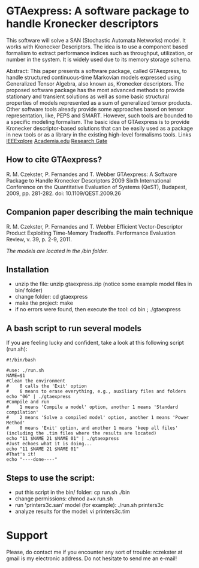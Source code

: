 # GTAexpress: A software package to handle Kronecker descriptors

This software will solve a SAN (Stochastic Automata Networks) model. It works with Kronecker Descriptors. The idea is to use a component based formalism to extract performance indices such as throughput, utilization, or number in the system. It is widely used due to its memory storage schema.

Abstract: This paper presents a software package, called GTAexpress, to handle structured continuous-time Markovian models expressed using Generalized Tensor Algebra, also known as, Kronecker descriptors. The proposed software package has the most advanced methods to provide stationary and transient solutions as well as some basic structural properties of models represented as a sum of generalized tensor products. Other software tools already provide some approaches based on tensor representation, like, PEPS and SMART. However, such tools are bounded to a specific modeling formalism. The basic idea of GTAexpress is to provide Kronecker descriptor-based solutions that can be easily used as a package in new tools or as a library in the existing high-level formalisms tools.
Links
[IEEExplore](http://ieeexplore.ieee.org/abstract/document/5290659/)
[Academia.edu](http://www.academia.edu/download/46581681/gtaexpress_QEST09.pdf)
[Research Gate](https://www.researchgate.net/publication/224605920_GTAexpress_A_Software_Package_to_Handle_Kronecker_Descriptors)

## How to cite GTAexpress?
R. M. Czekster, P. Fernandes and T. Webber GTAexpress: A Software Package to Handle Kronecker Descriptors 2009 Sixth International Conference on the Quantitative Evaluation of Systems (QeST), Budapest, 2009, pp. 281-282. doi: 10.1109/QEST.2009.26

## Companion paper describing the main technique
R. M. Czekster, P. Fernandes and T. Webber Efficient Vector-Descriptor Product Exploiting Time-Memory Tradeoffs. Performance Evaluation Review, v. 39, p. 2-9, 2011.

*The models are located in the /bin folder.*

## Installation
- unzip the file: unzip gtaexpress.zip (notice some example model files in bin/ folder)
- change folder: cd gtaexpress
- make the project: make
- if no errors were found, then execute the tool: cd bin ; ./gtaexpress

## A bash script to run several models
If you are feeling lucky and confident, take a look at this following script (run.sh):

```
#!/bin/bash

#use: ./run.sh 
NAME=$1
#Clean the environment
#    0 calls the 'Exit' option
#    6 means to erase everything, e.g., auxiliary files and folders
echo "06" | ./gtaexpress
#Compile and run
#    1 means 'Compile a model' option, another 1 means 'Standard compilation'
#    2 means 'Solve a compiled model' option, another 1 means 'Power Method'
#    0 means 'Exit' option, and another 1 means 'keep all files' (including the .tim files where the results are located)
echo "11 $NAME 21 $NAME 01" | ./gtaexpress
#Just echoes what it is doing...
echo "11 $NAME 21 $NAME 01"
#That's it!
echo "----done----"
```

## Steps to use the script:
- put this script in the bin/ folder: cp run.sh ./bin
- change permissions: chmod a+x run.sh
- run 'printers3c.san' model (for example): ./run.sh printers3c
- analyze results for the model: vi printers3c.tim

# Support
Please, do contact me if you encounter any sort of trouble: rczekster at gmail is my electronic address. Do not hesitate to send me an e-mail!

